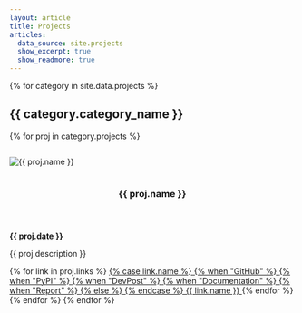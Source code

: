 ```yaml
---
layout: article
title: Projects
articles:
  data_source: site.projects
  show_excerpt: true
  show_readmore: true
---
```


{% for category in site.data.projects %}
  <h2>{{ category.category_name }}</h2>
  {% for proj in category.projects %}
  <article class="item" style="margin-top: 20px">
    <div class="item__image">
      <img
        class="image image--md image--shadow image--round-corners"
        style="margin-top: 8px;margin-bottom: 15px"
        alt="{{ proj.name }}"
        src="{{ proj.img }}"
      />
    </div>
    <div class="item__content">
      <header>
        <h3 itemprop="headline" class="item__header project-header">
          {{ proj.name }}
        </h3>
      </header>
      <div class="item__description">
        <p class="project-date">
          <b>{{ proj.date }}</b>
        </p>
        <p>{{ proj.description }}</p>
        {% for link in proj.links %}
          <a class="button button--primary button--pill" href="{{ link.url }}">
            {% case link.name %}
              {% when "GitHub" %}
                <i class="fab fa-github"></i>
              {% when "PyPI" %}
                <i class="fab fa-python"></i>
              {% when "DevPost" %}
                <i class="far fa-file-code"></i>
              {% when "Documentation" %}
                <i class="fas fa-book"></i>
              {% when "Report" %}
                <i class="far fa-file-alt"></i>
              {% else %}
                <i class="fas fa-link"></i>
            {% endcase %}
            {{ link.name }}
          </a>
        {% endfor %}
      </div>
    </div>
  </article>
  {% endfor %}
{% endfor %}
